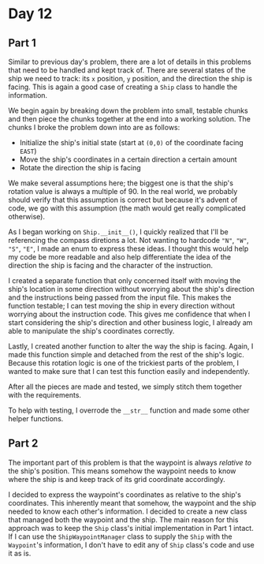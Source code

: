 # Day 12

## Part 1

Similar to previous day's problem, there are a lot of details in this problems that need to be handled and kept track of. There are several states of the ship we need to track: its `x` position, `y` position, and the direction the ship is facing. This is again a good case of creating a `Ship` class to handle the information.

We begin again by breaking down the problem into small, testable chunks and then piece the chunks together at the end into a working solution. The chunks I broke the problem down into are as follows:

* Initialize the ship's initial state (start at `(0,0)` of the coordinate facing `EAST`)
* Move the ship's coordinates in a certain direction a certain amount
* Rotate the direction the ship is facing

We make several assumptions here; the biggest one is that the ship's rotation value is always a multiple of 90. In the real world, we probably should verify that this assumption is correct but because it's advent of code, we go with this assumption (the math would get really complicated otherwise).

As I began working on `Ship.__init__()`, I quickly realized that I'll be referencing the compass diretions a lot. Not wanting to hardcode `"N"`, `"W"`, `"S"`, `"E"`, I made an enum to express these ideas. I thought this would help my code be more readable and also help differentiate the idea of the direction the ship is facing and the character of the instruction.

I created a separate function that only concerned itself with moving the ship's location in some direction without worrying about the ship's direction and the instructions being passed from the input file. This makes the function testable; I can test moving the ship in every direction without worrying about the instruction code. This gives me confidence that when I start considering the ship's direction and other business logic, I already am able to manipulate the ship's coordinates correctly.

Lastly, I created another function to alter the way the ship is facing. Again, I made this function simple and detached from the rest of the ship's logic. Because this rotation logic is one of the trickiest parts of the problem, I wanted to make sure that I can test this function easily and independently.

After all the pieces are made and tested, we simply stitch them together with the requirements.

To help with testing, I overrode the `__str__` function and made some other helper functions.

## Part 2

The important part of this problem is that the waypoint is always _relative to_ the ship's position. This means somehow the waypoint needs to know where the ship is and keep track of its grid coordinate accordingly.

I decided to express the waypoint's coordinates as relative to the ship's coordinates. This inherently meant that somehow, the waypoint and the ship needed to know each other's information. I decided to create a new class that managed both the waypoint and the ship. The main reason for this approach was to keep the `Ship` class's initial implementation in Part 1 intact. If I can use the `ShipWaypointManager` class to supply the `Ship` with the `Waypoint`'s information, I don't have to edit any of `Ship` class's code and use it as is.
